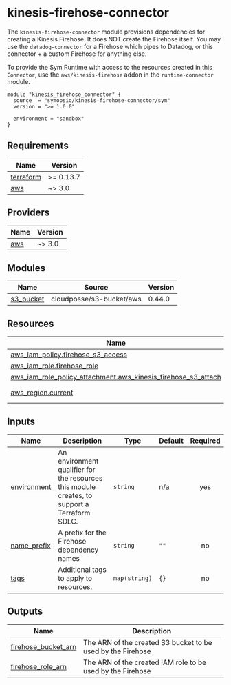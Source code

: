 # kinesis-firehose-connector

The `kinesis-firehose-connector` module provisions dependencies for creating a Kinesis Firehose. It does NOT create the Firehose itself. You may use the `datadog-connector` for a Firehose which pipes to Datadog, or this connector + a custom Firehose for anything else.

To provide the Sym Runtime with access to the resources created in this `Connector`, use the `aws/kinesis-firehose` addon in the `runtime-connector` module.

```hcl
module "kinesis_firehose_connector" {
  source  = "symopsio/kinesis-firehose-connector/sym"
  version = ">= 1.0.0"

  environment = "sandbox"
}
```

<!-- BEGIN_TF_DOCS -->
## Requirements

| Name | Version |
|------|---------|
| <a name="requirement_terraform"></a> [terraform](#requirement\_terraform) | >= 0.13.7 |
| <a name="requirement_aws"></a> [aws](#requirement\_aws) | ~> 3.0 |

## Providers

| Name | Version |
|------|---------|
| <a name="provider_aws"></a> [aws](#provider\_aws) | ~> 3.0 |

## Modules

| Name | Source | Version |
|------|--------|---------|
| <a name="module_s3_bucket"></a> [s3\_bucket](#module\_s3\_bucket) | cloudposse/s3-bucket/aws | 0.44.0 |

## Resources

| Name | Type |
|------|------|
| [aws_iam_policy.firehose_s3_access](https://registry.terraform.io/providers/hashicorp/aws/latest/docs/resources/iam_policy) | resource |
| [aws_iam_role.firehose_role](https://registry.terraform.io/providers/hashicorp/aws/latest/docs/resources/iam_role) | resource |
| [aws_iam_role_policy_attachment.aws_kinesis_firehose_s3_attach](https://registry.terraform.io/providers/hashicorp/aws/latest/docs/resources/iam_role_policy_attachment) | resource |
| [aws_region.current](https://registry.terraform.io/providers/hashicorp/aws/latest/docs/data-sources/region) | data source |

## Inputs

| Name | Description | Type | Default | Required |
|------|-------------|------|---------|:--------:|
| <a name="input_environment"></a> [environment](#input\_environment) | An environment qualifier for the resources this module creates, to support a Terraform SDLC. | `string` | n/a | yes |
| <a name="input_name_prefix"></a> [name\_prefix](#input\_name\_prefix) | A prefix for the Firehose dependency names | `string` | `""` | no |
| <a name="input_tags"></a> [tags](#input\_tags) | Additional tags to apply to resources. | `map(string)` | `{}` | no |

## Outputs

| Name | Description |
|------|-------------|
| <a name="output_firehose_bucket_arn"></a> [firehose\_bucket\_arn](#output\_firehose\_bucket\_arn) | The ARN of the created S3 bucket to be used by the Firehose |
| <a name="output_firehose_role_arn"></a> [firehose\_role\_arn](#output\_firehose\_role\_arn) | The ARN of the created IAM role to be used by the Firehose |
<!-- END_TF_DOCS -->